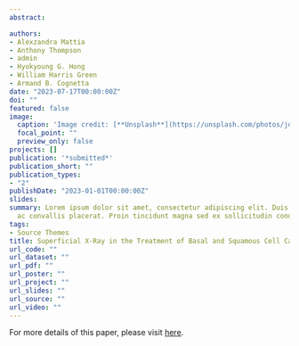 ```yaml
---
abstract: 

authors:
- Alexzandra Mattia
- Anthony Thompson
- admin
- Hyokyoung G. Hong
- William Harris Green
- Armand B. Cognetta
date: "2023-07-17T00:00:00Z"
doi: ""
featured: false
image:
  caption: 'Image credit: [**Unsplash**](https://unsplash.com/photos/jdD8gXaTZsc)'
  focal_point: ""
  preview_only: false
projects: []
publication: '*submitted*'
publication_short: ""
publication_types:
- "2"
publishDate: "2023-01-01T00:00:00Z"
slides: 
summary: Lorem ipsum dolor sit amet, consectetur adipiscing elit. Duis posuere tellus
  ac convallis placerat. Proin tincidunt magna sed ex sollicitudin condimentum.
tags:
- Source Themes
title: Superficial X-Ray in the Treatment of Basal and Squamous Cell Carcinoma A 22-Year Retrospective Analysis
url_code: ""
url_dataset: ""
url_pdf: ""
url_poster: ""
url_project: ""
url_slides: ""
url_source: ""
url_video: ""
---
```


For more details of this paper, please visit [here](https://sangkyu.netlify.app/).